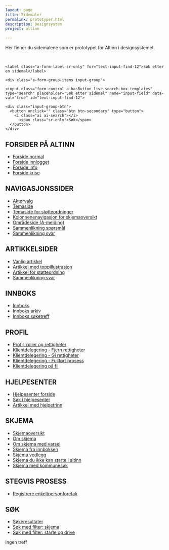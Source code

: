 ```yaml
---
layout: page
title: Sidemaler
permalink: prototyper.html
description: Designsystem
project: altinn

---
```


<p class="a-leadText a-fontBold">Her finner du sidemalene som er prototypet for Altinn i designsystemet.</p><br>

<div class="form-group a-form-group a-form-group-large mb-4">

    <label class="a-form-label sr-only" for="text-input-find-12">Søk etter en sidemal</label>

    <div class="a-form-group-items input-group">

    <input class="form-control a-hasButton live-search-box-templates" type="search" placeholder="Søk etter sidemal" name="input-field" data-val="true" id="text-input-find-12">

    <div class="input-group-btn">
      <button onclick="" class="btn btn-secondary" type="button">
        <i class="ai ai-search"></i>
          <span class="sr-only">Søk</span>
      </button>
    </div>

  </div>
</div>

<h2 class="live-search-title"> FORSIDER PÅ ALTINN </h2>

<ul class="live-search-list-templates">

  <li><a href="http://altinn.github.io/DesignSystem/public/patterns/04-sider-infoportal-01-forside-00-forside/04-sider-infoportal-01-forside-00-forside.html?1498551267012">Forside normal</a></li>
  <li><a href="http://altinn.github.io/DesignSystem/public/patterns/04-sider-infoportal-01-forside-02-forside-innlogget/04-sider-infoportal-01-forside-02-forside-innlogget.html">Forside innlogget</a></li>
  <li><a href="http://altinn.github.io/DesignSystem/public/patterns/04-sider-infoportal-01-forside-00-forside-varsel-info/04-sider-infoportal-01-forside-00-forside-varsel-info.html?1502110645310">Forside info</a></li>
  <li><a href="http://altinn.github.io/DesignSystem/public/patterns/04-sider-infoportal-01-forside-00-forside-varsel-krise/04-sider-infoportal-01-forside-00-forside-varsel-krise.html?1502110705394">Forside krise</a></li>

</ul>

<h2 class="live-search-title"> NAVIGASJONSSIDER </h2>

<ul class="live-search-list-templates">

  <li><a href="http://altinn.github.io/DesignSystem/public/patterns/04-sider-portal-01-aktorvalg-10-aktorvalg-forste-gang-enkel/04-sider-portal-01-aktorvalg-10-aktorvalg-forste-gang-enkel.html">Aktørvalg</a></li>
  <li><a href="http://altinn.github.io/DesignSystem/public/patterns/04-sider-infoportal-20-navigasjonssider-31-temaside-v-arbeidsforhold/04-sider-infoportal-20-navigasjonssider-31-temaside-v-arbeidsforhold.html">Temaside</a></li>
  <li><a href="http://altinn.github.io/DesignSystem/public/patterns/04-sider-infoportal-20-navigasjonssider-40-temaside-filter-v-stotteordninger/04-sider-infoportal-20-navigasjonssider-40-temaside-filter-v-stotteordninger.html">Temaside for støtteordninger</a></li>
  <li><a href="http://altinn.github.io/DesignSystem/public/patterns/04-sider-infoportal-20-navigasjonssider-50-kolonnenavigasjon-v-skjemaoversikt/04-sider-infoportal-20-navigasjonssider-50-kolonnenavigasjon-v-skjemaoversikt.html">Kolonnenenavigasjon for skjemaoversikt</a></li>

  <li><a href="http://altinn.github.io/DesignSystem/public/patterns/04-sider-infoportal-20-navigasjonssider-51-omraadeside/04-sider-infoportal-20-navigasjonssider-51-omraadeside.html?1507106898184">Områdeside (A-melding)</a></li>
  <li><a href="http://altinn.github.io/DesignSystem/public/patterns/04-sider-infoportal-30-artikkel-42-artikkel-jumbo-v-velg-foretaksform/04-sider-infoportal-30-artikkel-42-artikkel-jumbo-v-velg-foretaksform.html">Sammenlikning spørsmål</a></li>
  <li><a href="http://altinn.github.io/DesignSystem/public/patterns/04-sider-infoportal-20-navigasjonssider-21-sammenlikning-v-velg-foretaksform/04-sider-infoportal-20-navigasjonssider-21-sammenlikning-v-velg-foretaksform.html">Sammenlikning svar</a></li>

</ul>

<h2 class="live-search-title"> ARTIKKELSIDER </h2>

<ul class="live-search-list-templates">

  <li><a href="http://altinn.github.io/DesignSystem/public/patterns/04-sider-infoportal-30-artikkel-14-artikkel-v-aksjeselskap/04-sider-infoportal-30-artikkel-14-artikkel-v-aksjeselskap.html?1507106597065">Vanlig artikkel</a></li>
  <li><a href="http://altinn.github.io/DesignSystem/public/patterns/04-sider-infoportal-30-artikkel-41-artikkel-jumbo-v-enkeltpersonforetak/04-sider-infoportal-30-artikkel-41-artikkel-jumbo-v-enkeltpersonforetak.html">Artikkel med toppillustrasjon</a></li>
  <li><a href="http://altinn.github.io/DesignSystem/public/patterns/04-sider-infoportal-30-artikkel-60-artikkel-v-stotteordning/04-sider-infoportal-30-artikkel-60-artikkel-v-stotteordning.html?1507106764721">Artikkel for støtteordning</a></li>

  <li><a href="http://altinn.github.io/DesignSystem/public/patterns/04-sider-infoportal-20-navigasjonssider-21-sammenlikning-v-velg-foretaksform/04-sider-infoportal-20-navigasjonssider-21-sammenlikning-v-velg-foretaksform.html">Sammenlikning svar</a></li>

</ul>

<h2 class="live-search-title"> INNBOKS </h2>

<ul class="live-search-list-templates">

  <li><a href="http://altinn.github.io/DesignSystem/public/patterns/04-sider-portal-50-innboks-00-innboks/04-sider-portal-50-innboks-00-innboks.html">Innboks</a></li>

  <li><a href="http://altinn.github.io/DesignSystem/public/patterns/04-sider-portal-50-innboks-05-innboks-arkiv/04-sider-portal-50-innboks-05-innboks-arkiv.html">Innboks arkiv</a></li>

  <li><a href="http://altinn.github.io/DesignSystem/public/patterns/04-sider-portal-50-innboks-06-innboks-soketreff/04-sider-portal-50-innboks-06-innboks-soketreff.html">Innboks søketreff</a></li>

</ul>

<h2 class="live-search-title"> PROFIL </h2>

<ul class="live-search-list-templates">

  <li><a href="http://altinn.github.io/DesignSystem/public/patterns/04-sider-portal-60-profil-roller-rettigheter-profil-roller-rettigheter/04-sider-portal-60-profil-roller-rettigheter-profil-roller-rettigheter.html">Profil, roller og rettigheter</a></li>

  <li><a href="http://altinn.github.io/DesignSystem/public/patterns/04-sider-portal-91-klientdelegering-00-klientdelegering-fjern-rettigheter-fra-klient/04-sider-portal-91-klientdelegering-00-klientdelegering-fjern-rettigheter-fra-klient.html">Klientdelegering - Fjern rettigheter</a></li>

  <li><a href="http://altinn.github.io/DesignSystem/public/patterns/04-sider-portal-91-klientdelegering-00-klientdelegering-gi-rettigheter-til-ansatte/04-sider-portal-91-klientdelegering-00-klientdelegering-gi-rettigheter-til-ansatte.html">Klientdelegering - Gi rettigheter</a></li>

  <li><a href="http://altinn.github.io/DesignSystem/public/patterns/04-sider-portal-91-klientdelegering-00-klientdelegering-kvittering-gyldig/04-sider-portal-91-klientdelegering-00-klientdelegering-kvittering-gyldig.html">Klientdelegering - Fullført prosess</a></li>

  <li><a href="http://altinn.github.io/DesignSystem/public/patterns/04-sider-portal-91-klientdelegering-00-klientdelegering-pa-fil/04-sider-portal-91-klientdelegering-00-klientdelegering-pa-fil.html">Klientdelegering på fil</a></li>

</ul>


<h2 class="live-search-title"> HJELPESENTER </h2>

<ul class="live-search-list-templates">

  <li><a href="http://altinn.github.io/DesignSystem/public/patterns/04-sider-infoportal-20-navigasjonssider-70-hjelpesenter/04-sider-infoportal-20-navigasjonssider-70-hjelpesenter.html?1507106852930">Hjelpesenter forside</a></li>

  <li><a href="http://altinn.github.io/DesignSystem/public/patterns/04-sider-infoportal-40-sok-70-sok-hjelp/04-sider-infoportal-40-sok-70-sok-hjelp.html">Søk i hjelpesenter</a></li>

  <li><a href="http://altinn.github.io/DesignSystem/public/patterns/04-sider-infoportal-30-artikkel-70-artikkel-v-hjelpetrinn/04-sider-infoportal-30-artikkel-70-artikkel-v-hjelpetrinn.html?1507106808809">Artikkel med hjelpetrinn</a></li>

</ul>

<h2 class="live-search-title"> SKJEMA </h2>

<ul class="live-search-list-templates">

  <li><a href="http://altinn.github.io/DesignSystem/public/patterns/04-sider-infoportal-20-navigasjonssider-51-omraadeside/04-sider-infoportal-20-navigasjonssider-51-omraadeside.html">Skjemaoversikt</a></li>

  <li><a href="http://altinn.github.io/DesignSystem/public/patterns/04-sider-infoportal-35-skjemaartikkel-12-artikkel-skjema-v-amelding-a02/04-sider-infoportal-35-skjemaartikkel-12-artikkel-skjema-v-amelding-a02.html">Om skjema</a></li>

  <li><a href="http://altinn.github.io/DesignSystem/public/patterns/04-sider-infoportal-35-skjemaartikkel-11-artikkel-skjema-v-amelding-varsler/04-sider-infoportal-35-skjemaartikkel-11-artikkel-skjema-v-amelding-varsler.html">Om skjema med varsel</a></li>

  <li><a href="http://altinn.github.io/DesignSystem/public/patterns/04-sider-infoportal-35-skjemaartikkel-53-artikkel-skjema-v-egenmeldt-sykefravaer/04-sider-infoportal-35-skjemaartikkel-53-artikkel-skjema-v-egenmeldt-sykefravaer.html">Skjema fra innboksen</a></li>

  <li><a href="http://altinn.github.io/DesignSystem/public/patterns/04-sider-infoportal-35-skjemaartikkel-55-artikkel-skjema-v-avskrivning/04-sider-infoportal-35-skjemaartikkel-55-artikkel-skjema-v-avskrivning.html">Skjema vedlegg</a></li>

  <li><a href="http://altinn.github.io/DesignSystem/public/patterns/04-sider-infoportal-35-skjemaartikkel-56-artikkel-skjema-v-anmodning-om-tildeling-av-D-nummer/04-sider-infoportal-35-skjemaartikkel-56-artikkel-skjema-v-anmodning-om-tildeling-av-D-nummer.html">Skjema du ikke kan starte i altinn</a></li>

  <li><a href="http://altinn.github.io/DesignSystem/public/patterns/04-sider-infoportal-35-skjemaartikkel-58-artikkel-skjema-v-skjenkebevilling-for-skjenking-av-alkoholholdig-drikke/04-sider-infoportal-35-skjemaartikkel-58-artikkel-skjema-v-skjenkebevilling-for-skjenking-av-alkoholholdig-drikke.html">Skjema med kommunesøk</a></li>


</ul>


<h2 class="live-search-title"> STEGVIS PROSESS </h2>

<ul class="live-search-list-templates">

  <li><a href="http://altinn.github.io/DesignSystem/versjon-altinndagen/patterns/04-sider-90-starte-enk-00-starte-enk-0/04-sider-90-starte-enk-00-starte-enk-0.html">Registrere enkeltpersonforetak</a></li>

</ul>


<h2 class="live-search-title"> SØK </h2>

<ul class="live-search-list-templates">

  <li><a href="http://altinn.github.io/DesignSystem/public/patterns/04-sider-infoportal-40-sok-00-sok-forside/04-sider-infoportal-40-sok-00-sok-forside.html?1507106953230">Søkeresultater</a></li>
  <li><a href="http://altinn.github.io/DesignSystem/public/patterns/04-sider-infoportal-40-sok-10-sok-skjema/04-sider-infoportal-40-sok-10-sok-skjema.html">Søk med filter: skjema</a></li>
  <li><a href="http://altinn.github.io/DesignSystem/public/patterns/04-sider-infoportal-40-sok-20-sok-artikkel/04-sider-infoportal-40-sok-20-sok-artikkel.html">Søk med filter: starte og drive</a></li>

</ul>


<div class="no-results-element">Ingen treff</div>
